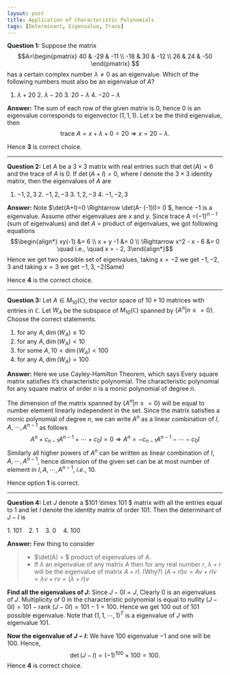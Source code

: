 ```yaml
---
layout: post
title: Application of Characteristic Polynomials
tags: [Determinant, Eigenvalue, Trace]
---
```


**Question 1:** Suppose the matrix
$$A=\begin{pmatrix} 40 & -29 & -11 \\ -18 & 30 & -12 \\ 26 & 24 & -50 \end{pmatrix} $$
has a certain complex number $\lambda \neq 0$ as an eigenvalue. Which of the following numbers must also be an eigenvalue of $A$?

1.  $\lambda +20$      2.  $\lambda -20$       3.  $20-\lambda$     4. $-20-\lambda$

**Answer:** The sum of each row of the given matrix is $0$, hence $0$ is an eigenvalue corresponds to eigenvector $(1,1,1)$.
Let $x$ be the third eigenvalue, then
$$\text{trace }A=x+\lambda +0=20 \Rightarrow x = 20-\lambda.$$

Hence **3** is correct choice.

*****
**Question 2:**  Let $A$ be a $3\times 3$ matrix with real entries such that $\det(A)=6$ and the trace of $A$ is $0$. If $\det(A+I)=0$, where $I$ denote the $3\times 3$ identity matrix, then the eigenvalues of $A$ are

1.  $-1,2,3$  2. $-1,2,-3$   3. $1,2,-3$    4. $-1,-2,3$

**Answer:** Note $\det(A+I)=0 \Rightarrow \det(A- (-1)I)= 0 $, hence $-1$ is a eigenvalue.
Assume other eigenvalues are $x$ and $y$. Since trace $A$ =$(-1 )^{n-1}$ (sum of eigenvalues) and det $A$ =  product of eigenvalues, we got following equations
$$\begin{align*} xy(-1) &= 6 \\ x + y -1 &= 0 \\ \Rightarrow x^2 - x - 6 &= 0 \quad i.e., \quad x = - 2, 3\end{align*}$$
Hence we get two possible set of eigenvalues, taking $x = -2$ we get $-1, -2 , 3$ and taking $x = 3$ we get $-1 ,3, -2$(Same)

Hence **4** is the correct choice.

*****
**Question 3:**  Let $A\in M_{10}(\mathbb{C})$, the vector space of $10\times 10$ matrices with entries in $\mathbb{C}$. Let $W_A$ be the subspace of $M_{10}(\mathbb{C})$ spanned by $\{A^n|n \geq =0\}$. Choose the correct statements.

1.  for any $A, \dim(W_A)\leq 10$
2.  for any $A, \dim(W_A)< 10$
3.  for some $A, 10<\dim(W_A)< 100$
4.  for any $A, \dim(W_A)= 100$

**Answer:** Here we use Cayley-Hamilton Theorem, which says
Every square matrix satisfies it’s characteristic polynomial. The characteristic polynomial for any square matrix of order $n$ is a monic polynomial of degree $n$.

The dimension of the matrix spanned by  $\{A^n|n \geq =0\}$ will be equal to number element linearly independent in the set. Since the matrix satisfies a monic polynomial of degree $n$, we can write $A^n$ as a linear combination of $I, A, \cdots, A^{n-1}$ as follows
$$ A^n + c_{n-1} A^{n-1} + \cdots + c_0 I = 0 \Rightarrow A^n = -c_{n-1} A^{n-1} - \cdots - c_0 I $$
Similarly all higher powers of $A^n$ can be written as linear combination of $I, A, \cdots, A^{n-1}$, hence dimension of the given set can be at most number of element in $I, A, \cdots, A^{n-1}$, $i.e.$, $10$.

Hence option **1** is correct.

*****
**Question 4:** Let $J$ denote a $101 \times 101 $ matrix with all the entries equal to $1$ and let $I$ denote the identity matrix of order $101$. Then the determinant of $J - I$ is

$1.~101 \quad  2. ~1 \quad 3. ~0  \quad 4.~100$

**Answer:** Few thing to consider
>- $\det(A) = $ product of eigenvalues of $A$.
>- If $\lambda$ an eigenvalue of any matrix $A$ then for any real number $r$, $\lambda + r$ will be the eigenvalue of matrix $A + rI$.
(Why?)  $(A+rI)v = Av + rIv = \lambda v + rv = (\lambda + r)v$

**Find all the eigenvalues of $J$:** Since $J-0I     = J$, Clearly $0$ is an eigenvalues of $J$. Multiplicity of $0$ in the characteristic polynomial is equal to $\text{nullity }(J-0I) = 101-\text{rank }(J-0I) = 101 - 1 = 100$.
Hence we get $100$ out of $101$ possible eigenvalue. Note that $(1,1,\cdots , 1)^T$ is a eigenvalue of $J$ with eigenvalue $101$.

**Now the eigenvalue of $J-I$:** We have $100$ eigenvalue $-1$ and one will be $100$. Hence,
$$\det (J-I) = (-1)^{100} \times 100 = 100.$$
Hence **4** is correct choice.
